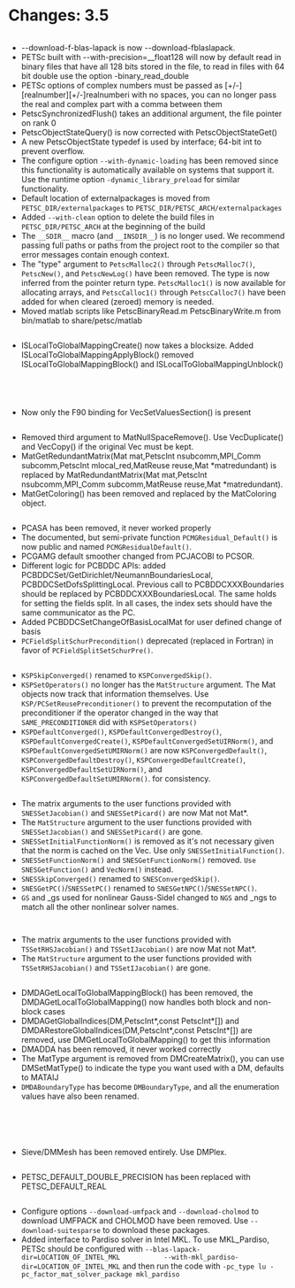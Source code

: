 # Changes: 3.5

```{rubric} General:
```

- --download-f-blas-lapack is now --download-fblaslapack.
- PETSc built with --with-precision=\_\_float128 will now by default
  read in binary files that have all 128 bits stored in the file, to
  read in files with 64 bit double use the option
  -binary_read_double
- PETSc options of complex numbers must be passed as
  \[+/-\]\[realnumber\]\[+/-\]realnumberi with no spaces, you can no
  longer pass the real and complex part with a comma between them
- PetscSynchronizedFlush() takes an additional argument, the file
  pointer on rank 0
- PetscObjectStateQuery() is now corrected with
  PetscObjectStateGet()
- A new PetscObjectState typedef is used by interface; 64-bit int to
  prevent overflow.
- The configure option `--with-dynamic-loading` has been removed
  since this functionality is automatically available on systems
  that support it. Use the runtime option
  `-dynamic_library_preload` for similar functionality.
- Default location of externalpackages is moved from
  `PETSC_DIR/externalpackages` to
  `PETSC_DIR/PETSC_ARCH/externalpackages`
- Added `--with-clean` option to delete the build files in
  `PETSC_DIR/PETSC_ARCH` at the beginning of the build
- The `__SDIR__` macro (and `__INSDIR__`) is no longer used. We
  recommend passing full paths or paths from the project root to the
  compiler so that error messages contain enough context.
- The "type" argument to `PetscMalloc2()` through
  `PetscMalloc7()`, `PetscNew()`, and `PetscNewLog()` have
  been removed. The type is now inferred from the pointer return
  type. `PetscMalloc1()` is now available for allocating arrays,
  and `PetscCalloc1()` through `PetscCalloc7()` have been added
  for when cleared (zeroed) memory is needed.
- Moved matlab scripts like PetscBinaryRead.m PetscBinaryWrite.m
  from bin/matlab to share/petsc/matlab

```{rubric} IS:
```

- ISLocalToGlobalMappingCreate() now takes a blocksize. Added
  ISLocalToGlobalMappingApplyBlock() removed
  ISLocalToGlobalMappingBlock() and ISLocalToGlobalMappingUnblock()

```{rubric} PF:
```

```{rubric} Vec:
```

```{rubric} VecScatter:
```

```{rubric} PetscSection:
```

- Now only the F90 binding for VecSetValuesSection() is present

```{rubric} Mat:
```

- Removed third argument to MatNullSpaceRemove(). Use VecDuplicate()
  and VecCopy() if the original Vec must be kept.
- MatGetRedundantMatrix(Mat mat,PetscInt nsubcomm,MPI_Comm
  subcomm,PetscInt mlocal_red,MatReuse reuse,Mat \*matredundant) is
  replaced by MatRedundantMatrix(Mat mat,PetscInt nsubcomm,MPI_Comm
  subcomm,MatReuse reuse,Mat \*matredundant).
- MatGetColoring() has been removed and replaced by the MatColoring
  object.

```{rubric} PC:
```

- PCASA has been removed, it never worked properly
- The documented, but semi-private function
  `PCMGResidual_Default()` is now public and named
  `PCMGResidualDefault()`.
- PCGAMG default smoother changed from PCJACOBI to PCSOR.
- Different logic for PCBDDC APIs: added
  PCBDDCSet/GetDirichlet/NeumannBoundariesLocal,
  PCBDDCSetDofsSplittingLocal. Previous call to PCBDDCXXXBoundaries
  should be replaced by PCBDDCXXXBoundariesLocal. The same holds for
  setting the fields split. In all cases, the index sets should have
  the same communicator as the PC.
- Added PCBDDCSetChangeOfBasisLocalMat for user defined change of
  basis
- `PCFieldSplitSchurPrecondition()` deprecated (replaced in
  Fortran) in favor of `PCFieldSplitSetSchurPre()`.

```{rubric} KSP:
```

- `KSPSkipConverged()` renamed to `KSPConvergedSkip()`.
- `KSPSetOperators()` no longer has the `MatStructure` argument.
  The Mat objects now track that information themselves. Use
  `KSP/PCSetReusePreconditioner()` to prevent the recomputation of
  the preconditioner if the operator changed in the way that
  `SAME_PRECONDITIONER` did with `KSPSetOperators()`
- `KSPDefaultConverged()`, `KSPDefaultConvergedDestroy()`,
  `KSPDefaultConvergedCreate()`,
  `KSPDefaultConvergedSetUIRNorm()`, and
  `KSPDefaultConvergedSetUMIRNorm()` are now
  `KSPConvergedDefault()`, `KSPConvergedDefaultDestroy()`,
  `KSPConvergedDefaultCreate()`,
  `KSPConvergedDefaultSetUIRNorm()`, and
  `KSPConvergedDefaultSetUMIRNorm()`. for consistency.

```{rubric} SNES:
```

- The matrix arguments to the user functions provided with
  `SNESSetJacobian()` and `SNESSetPicard()` are now Mat not
  Mat\*.
- The `MatStructure` argument to the user functions provided with
  `SNESSetJacobian()` and `SNESSetPicard()` are gone.
- `SNESSetInitialFunctionNorm()` is removed as it's not necessary
  given that the norm is cached on the Vec. Use only
  `SNESSetInitialFunction()`.
- `SNESSetFunctionNorm()` and `SNESGetFunctionNorm()` removed.
  `Use SNESGetFunction()` and `VecNorm()` instead.
- `SNESSkipConverged()` renamed to `SNESConvergedSkip()`.
- `SNESGetPC()`/`SNESSetPC()` renamed to
  `SNESGetNPC()`/`SNESSetNPC()`.
- `GS` and \_gs used for nonlinear Gauss-Sidel changed to `NGS`
  and \_ngs to match all the other nonlinear solver names.

```{rubric} SNESLineSearch:
```

```{rubric} TS:
```

- The matrix arguments to the user functions provided with
  `TSSetRHSJacobian()` and `TSSetIJacobian()` are now Mat not
  Mat\*.
- The `MatStructure` argument to the user functions provided with
  `TSSetRHSJacobian()` and `TSSetIJacobian()` are gone.

```{rubric} DM/DA:
```

- DMDAGetLocalToGlobalMappingBlock() has been removed, the
  DMDAGetLocalToGlobalMapping() now handles both block and non-block
  cases
- DMDAGetGlobalIndices(DM,PetscInt\*,const PetscInt\*\[\]) and
  DMDARestoreGlobalIndices(DM,PetscInt\*,const PetscInt\*\[\]) are
  removed, use DMGetLocalToGlobalMapping() to get this information
- DMADDA has been removed, it never worked correctly
- The MatType argument is removed from DMCreateMatrix(), you can use
  DMSetMatType() to indicate the type you want used with a DM,
  defaults to MATAIJ
- `DMDABoundaryType` has become `DMBoundaryType`, and all the
  enumeration values have also been renamed.

```{rubric} DMPlex:
```

```{rubric} PetscViewer:
```

```{rubric} SYS:
```

```{rubric} AO:
```

```{rubric} Sieve:
```

- Sieve/DMMesh has been removed entirely. Use DMPlex.

```{rubric} Fortran:
```

- PETSC_DEFAULT_DOUBLE_PRECISION has been replaced with
  PETSC_DEFAULT_REAL

```{rubric} ExternalPackages:
```

- Configure options `--download-umfpack` and
  `--download-cholmod` to download UMFPACK and CHOLMOD have been
  removed. Use `--download-suitesparse` to download these
  packages.
- Added interface to Pardiso solver in Intel MKL. To use
  MKL_Pardiso, PETSc should be configured with
  `--blas-lapack-dir=LOCATION_OF_INTEL_MKL           --with-mkl_pardiso-dir=LOCATION_OF_INTEL_MKL`
  and then run the code with
  `-pc_type lu -pc_factor_mat_solver_package mkl_pardiso`
